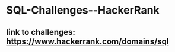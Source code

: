 # SQL-Challenges--HackerRank

link to challenges: https://www.hackerrank.com/domains/sql
-----------
